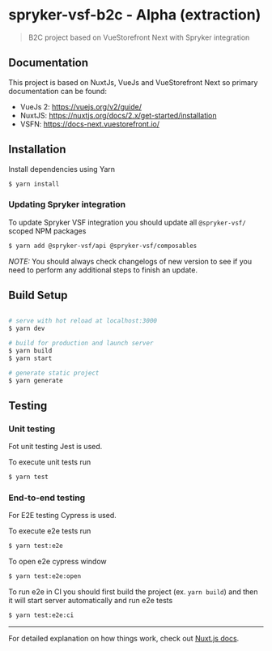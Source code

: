 # spryker-vsf-b2c - Alpha (extraction)

> B2C project based on VueStorefront Next with Spryker integration

## Documentation

This project is based on NuxtJs, VueJs and VueStorefront Next so primary documentation can be found:

- VueJs 2: https://vuejs.org/v2/guide/
- NuxtJS: https://nuxtjs.org/docs/2.x/get-started/installation
- VSFN: https://docs-next.vuestorefront.io/

## Installation

Install dependencies using Yarn

```bash
$ yarn install
```

### Updating Spryker integration

To update Spryker VSF integration you should update all `@spryker-vsf/` scoped NPM packages

```bash
$ yarn add @spryker-vsf/api @spryker-vsf/composables
```

_NOTE:_ You should always check changelogs of new version to see if you need
to perform any additional steps to finish an update.

## Build Setup

```bash

# serve with hot reload at localhost:3000
$ yarn dev

# build for production and launch server
$ yarn build
$ yarn start

# generate static project
$ yarn generate
```

## Testing

### Unit testing

Fot unit testing Jest is used.

To execute unit tests run

```bash
$ yarn test
```

### End-to-end testing

For E2E testing Cypress is used.

To execute e2e tests run

```bash
$ yarn test:e2e
```

To open e2e cypress window

```bash
$ yarn test:e2e:open
```

To run e2e in CI you should first build the project (ex. `yarn build`)
and then it will start server automatically and run e2e tests

```bash
$ yarn test:e2e:ci
```

---

For detailed explanation on how things work, check out [Nuxt.js docs](https://nuxtjs.org).
